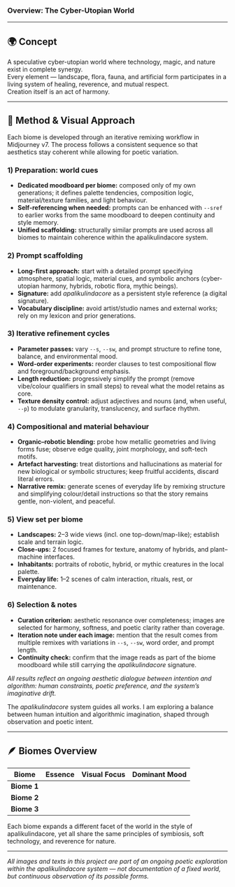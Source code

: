 ### Overview: The Cyber-Utopian World

---

## 🌍 Concept
A speculative cyber-utopian world where technology, magic, and nature exist in complete synergy.  
Every element — landscape, flora, fauna, and artificial form participates in a living system of healing, reverence, and mutual respect.  
Creation itself is an act of harmony.  

---

## 🔬 Method & Visual Approach

Each biome is developed through an iterative remixing workflow in Midjourney v7. The process follows a consistent sequence so that aesthetics stay coherent while allowing for poetic variation.

### 1) Preparation: world cues
- **Dedicated moodboard per biome:** composed only of my own generations; it defines palette tendencies, composition logic, material/texture families, and light behaviour.
- **Self-referencing when needed:** prompts can be enhanced with `--sref` to earlier works from the same moodboard to deepen continuity and style memory.
- **Unified scaffolding:** structurally similar prompts are used across all biomes to maintain coherence within the apalikulindacore system.

### 2) Prompt scaffolding
- **Long-first approach:** start with a detailed prompt specifying atmosphere, spatial logic, material cues, and symbolic anchors (cyber-utopian harmony, hybrids, robotic flora, mythic beings).
- **Signature:** add *apalikulindacore* as a persistent style reference (a digital signature).
- **Vocabulary discipline:** avoid artist/studio names and external works; rely on my lexicon and prior generations.

### 3) Iterative refinement cycles
- **Parameter passes:** vary `--s`, `--sw`, and prompt structure to refine tone, balance, and environmental mood.
- **Word-order experiments:** reorder clauses to test compositional flow and foreground/background emphasis.
- **Length reduction:** progressively simplify the prompt (remove vibe/colour qualifiers in small steps) to reveal what the model retains as core.
- **Texture density control:** adjust adjectives and nouns (and, when useful, `--p`) to modulate granularity, translucency, and surface rhythm.

### 4) Compositional and material behaviour
- **Organic–robotic blending:** probe how metallic geometries and living forms fuse; observe edge quality, joint morphology, and soft-tech motifs.
- **Artefact harvesting:** treat distortions and hallucinations as material for new biological or symbolic structures; keep fruitful accidents, discard literal errors.
- **Narrative remix:** generate scenes of everyday life by remixing structure and simplifying colour/detail instructions so that the story remains gentle, non-violent, and peaceful.

### 5) View set per biome
- **Landscapes:** 2–3 wide views (incl. one top-down/map-like); establish scale and terrain logic.
- **Close-ups:** 2 focused frames for texture, anatomy of hybrids, and plant–machine interfaces.
- **Inhabitants:** portraits of robotic, hybrid, or mythic creatures in the local palette.
- **Everyday life:** 1–2 scenes of calm interaction, rituals, rest, or maintenance.

### 6) Selection & notes
- **Curation criterion:** aesthetic resonance over completeness; images are selected for harmony, softness, and poetic clarity rather than coverage.
- **Iteration note under each image:** mention that the result comes from multiple remixes with variations in `--s`, `--sw`, word order, and prompt length.
- **Continuity check:** confirm that the image reads as part of the biome moodboard while still carrying the *apalikulindacore* signature.

_All results reflect an ongoing aesthetic dialogue between intention and algorithm: human constraints, poetic preference, and the system’s imaginative drift._



The *apalikulindacore* system guides all works. I am exploring a balance between human intuition and algorithmic imagination, shaped through observation and poetic intent.

---

## 🪶 Biomes Overview
| Biome | Essence | Visual Focus | Dominant Mood |
|-------|----------|---------------|----------------|
| **Biome 1** | 
| **Biome 2** | 
| **Biome 3** | 

Each biome expands a different facet of the world in the style of apalikulindacore, yet all share the same principles of symbiosis, soft technology, and reverence for nature.

---

*All images and texts in this project are part of an ongoing poetic exploration within the apalikulindacore system — not documentation of a fixed world, but continuous observation of its possible forms.*
